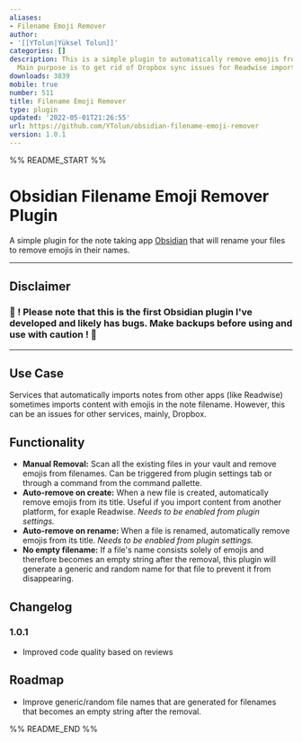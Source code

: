 ```yaml
---
aliases:
- Filename Emoji Remover
author:
- '[[YTolun|Yüksel Tolun]]'
categories: []
description: This is a simple plugin to automatically remove emojis from filenames.
  Main purpose is to get rid of Dropbox sync issues for Readwise imported content.
downloads: 3839
mobile: true
number: 511
title: Filename Emoji Remover
type: plugin
updated: '2022-05-01T21:26:55'
url: https://github.com/YTolun/obsidian-filename-emoji-remover
version: 1.0.1
---
```


%% README_START %%

# Obsidian Filename Emoji Remover Plugin

A simple plugin for the note taking app [Obsidian](https://obsidian.md) that will rename your files to remove emojis in their names.

---

## Disclaimer

### 🔴 ! Please note that this is the first Obsidian plugin I've developed and likely has bugs. Make backups before using and use with caution ! 🔴

---

## Use Case

Services that automatically imports notes from other apps (like Readwise) sometimes imports content with emojis in the note filename. However, this can be an issues for other services, mainly, Dropbox.

## Functionality

-   **Manual Removal:** Scan all the existing files in your vault and remove emojis from filenames. Can be triggered from plugin settings tab or through a command from the command pallette.
-   **Auto-remove on create:** When a new file is created, automatically remove emojis from its title. Useful if you import content from another platform, for exaple Readwise. _Needs to be enabled from plugin settings._
-   **Auto-remove on rename:** When a file is renamed, automatically remove emojis from its title. _Needs to be enabled from plugin settings._
-   **No empty filename:** If a file's name consists solely of emojis and therefore becomes an empty string after the removal, this plugin will generate a generic and random name for that file to prevent it from disappearing.

## Changelog

### 1.0.1

-   Improved code quality based on reviews

## Roadmap

-   Improve generic/random file names that are generated for filenames that becomes an empty string after the removal.


%% README_END %%